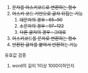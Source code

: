 1. ~~문자를 아스키코드로 변환하는 함수~~
2. ~~아스키 코드 기반으로 글자 뒤집는 기능~~
   1. ~~대문자의 경우 : 65~90~~
   2. ~~소문자의 경우 : 97~122~~
   3. ~~다른 글자의 경우 : 그대로~~
3. ~~아스키코드를 문자로 변환하는 함수~~
4. ~~반환된 글자를 붙여서 반환하는 기능~~

유효값 검증
1. word의 길이 1이상 1000이하인지
